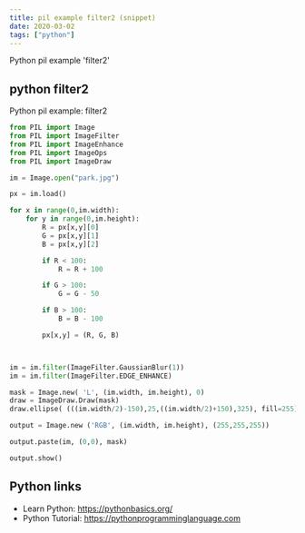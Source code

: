 ```yaml
---
title: pil example filter2 (snippet)
date: 2020-03-02
tags: ["python"]
---
```

Python pil example 'filter2'


## python filter2

Python pil example: filter2

```python
from PIL import Image
from PIL import ImageFilter
from PIL import ImageEnhance
from PIL import ImageOps
from PIL import ImageDraw

im = Image.open("park.jpg")

px = im.load()

for x in range(0,im.width):
	for y in range(0,im.height):	
		R = px[x,y][0]
		G = px[x,y][1]
		B = px[x,y][2]

		if R < 100:
			R = R + 100

		if G > 100:
			G = G - 50 

		if B > 100:
			B = B - 100

		px[x,y] = (R, G, B)



im = im.filter(ImageFilter.GaussianBlur(1))
im = im.filter(ImageFilter.EDGE_ENHANCE)

mask = Image.new( 'L', (im.width, im.height), 0)
draw = ImageDraw.Draw(mask)
draw.ellipse( (((im.width/2)-150),25,((im.width/2)+150),325), fill=255)

output = Image.new ('RGB', (im.width, im.height), (255,255,255))

output.paste(im, (0,0), mask)

output.show()

```

## Python links

- Learn Python: https://pythonbasics.org/
- Python Tutorial: https://pythonprogramminglanguage.com
